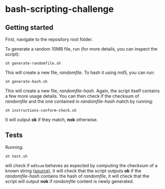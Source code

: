 # bash-scripting-challenge
## Getting started
First, navigate to the repository root folder.

To generate a random 10MB file, run (for more details, you can inspect the script):

`sh generate-randomfile.sh`

This will create a new file, *randomfile*. To hash it using md5, you can run:

`sh generate-hash.sh`

This will create a new file, *randomfile-hash*. Again, the script itself contains a few more usage details. You can then check if the checksum of *randomfile* and the one contained in *randomfile-hash* match by running:

`sh instructions-conform-check.sh`

It will output **ok** if they match, **nok** otherwise. 

## Tests
Running:

`sh test.sh`

will check if `md5sum` behaves as expected by computing the checksum of a known string ([source](https://en.wikipedia.org/wiki/MD5#Applications)), it will check that the script outputs **ok** if the *randomfile-hash* contains the hash of *randomfile*, it will check that the script will output **nok** if *randomfile* content is newly generated.
